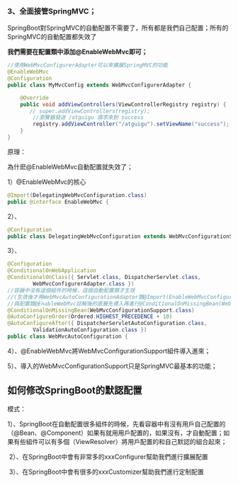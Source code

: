 ### 3、全面接管SpringMVC；

SpringBoot對SpringMVC的自動配置不需要了，所有都是我們自己配置；所有的SpringMVC的自動配置都失效了

**我們需要在配置類中添加@EnableWebMvc即可；**

```java
//使用WebMvcConfigurerAdapter可以來擴展SpringMVC的功能
@EnableWebMvc
@Configuration
public class MyMvcConfig extends WebMvcConfigurerAdapter {

    @Override
    public void addViewControllers(ViewControllerRegistry registry) {
       // super.addViewControllers(registry);
        //瀏覽器發送 /atguigu 請求來到 success
        registry.addViewController("/atguigu").setViewName("success");
    }
}
```

原理：

為什麽@EnableWebMvc自動配置就失效了；

1）@EnableWebMvc的核心

```java
@Import(DelegatingWebMvcConfiguration.class)
public @interface EnableWebMvc {
```

2）、

```java
@Configuration
public class DelegatingWebMvcConfiguration extends WebMvcConfigurationSupport {
```

3）、

```java
@Configuration
@ConditionalOnWebApplication
@ConditionalOnClass({ Servlet.class, DispatcherServlet.class,
		WebMvcConfigurerAdapter.class })
//容器中沒有這個組件的時候，這個自動配置類才生效
//(生效後才再WebMvcAutoConfigurationAdapter類@Import(EnableWebMvcConfiguration.class)導入)
//與配置類@EnableWebMvc註解後的底層先導入再進行@ConditionalOnMissingBean(WebMvcConfigurationSupport.class)不同
@ConditionalOnMissingBean(WebMvcConfigurationSupport.class)
@AutoConfigureOrder(Ordered.HIGHEST_PRECEDENCE + 10)
@AutoConfigureAfter({ DispatcherServletAutoConfiguration.class,
		ValidationAutoConfiguration.class })
public class WebMvcAutoConfiguration {
```

4）、@EnableWebMvc將WebMvcConfigurationSupport組件導入進來；

5）、導入的WebMvcConfigurationSupport只是SpringMVC最基本的功能；

## 如何修改SpringBoot的默認配置
模式：

​	1）、SpringBoot在自動配置很多組件的時候，先看容器中有沒有用戶自己配置的（@Bean、@Component）如果有就用用戶配置的，如果沒有，才自動配置；如果有些組件可以有多個（ViewResolver）將用戶配置的和自己默認的組合起來；

​	2）、在SpringBoot中會有非常多的xxxConfigurer幫助我們進行擴展配置

​	3）、在SpringBoot中會有很多的xxxCustomizer幫助我們進行定制配置